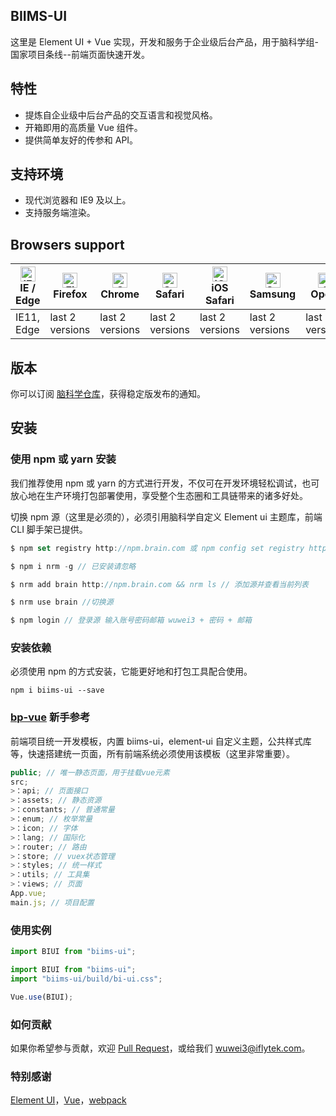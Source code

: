 <!--
 * @Description: 介绍
 * @Version: 2.0
 * @Autor: wuwei3
 * @Date: 2020-05-07 17:27:00
 * @LastEditors: Please set LastEditors
 * @LastEditTime: 2021-04-08 15:32:03
 -->

## BIIMS-UI

这里是 Element UI + Vue 实现，开发和服务于企业级后台产品，用于脑科学组-国家项目条线--前端页面快速开发。

## 特性

- 提炼自企业级中后台产品的交互语言和视觉风格。
- 开箱即用的高质量 Vue 组件。
- 提供简单友好的传参和 API。

## 支持环境

- 现代浏览器和 IE9 及以上。
- 支持服务端渲染。

## Browsers support

| [<img src="https://raw.githubusercontent.com/alrra/browser-logos/master/src/edge/edge_48x48.png" alt="IE / Edge" width="24px" height="24px" />](http://godban.github.io/browsers-support-badges/)<br/>IE / Edge | [<img src="https://raw.githubusercontent.com/alrra/browser-logos/master/src/firefox/firefox_48x48.png" alt="Firefox" width="24px" height="24px" />](http://godban.github.io/browsers-support-badges/)<br/>Firefox | [<img src="https://raw.githubusercontent.com/alrra/browser-logos/master/src/chrome/chrome_48x48.png" alt="Chrome" width="24px" height="24px" />](http://godban.github.io/browsers-support-badges/)<br/>Chrome | [<img src="https://raw.githubusercontent.com/alrra/browser-logos/master/src/safari/safari_48x48.png" alt="Safari" width="24px" height="24px" />](http://godban.github.io/browsers-support-badges/)<br/>Safari | [<img src="https://raw.githubusercontent.com/alrra/browser-logos/master/src/safari-ios/safari-ios_48x48.png" alt="iOS Safari" width="24px" height="24px" />](http://godban.github.io/browsers-support-badges/)<br/>iOS Safari | [<img src="https://raw.githubusercontent.com/alrra/browser-logos/master/src/samsung-internet/samsung-internet_48x48.png" alt="Samsung" width="24px" height="24px" />](http://godban.github.io/browsers-support-badges/)<br/>Samsung | [<img src="https://raw.githubusercontent.com/alrra/browser-logos/master/src/opera/opera_48x48.png" alt="Opera" width="24px" height="24px" />](http://godban.github.io/browsers-support-badges/)<br/>Opera |
| --------------------------------------------------------------------------------------------------------------------------------------------------------------------------------------------------------------- | ----------------------------------------------------------------------------------------------------------------------------------------------------------------------------------------------------------------- | ------------------------------------------------------------------------------------------------------------------------------------------------------------------------------------------------------------- | ------------------------------------------------------------------------------------------------------------------------------------------------------------------------------------------------------------- | ----------------------------------------------------------------------------------------------------------------------------------------------------------------------------------------------------------------------------- | ----------------------------------------------------------------------------------------------------------------------------------------------------------------------------------------------------------------------------------- | --------------------------------------------------------------------------------------------------------------------------------------------------------------------------------------------------------- |
| IE11, Edge                                                                                                                                                                                                      | last 2 versions                                                                                                                                                                                                   | last 2 versions                                                                                                                                                                                               | last 2 versions                                                                                                                                                                                               | last 2 versions                                                                                                                                                                                                               | last 2 versions                                                                                                                                                                                                                     | last 2 versions                                                                                                                                                                                           |

## 版本

你可以订阅 [脑科学仓库](http://npm.brain.com/)，获得稳定版发布的通知。

## 安装

### 使用 npm 或 yarn 安装

我们推荐使用 npm 或 yarn 的方式进行开发，不仅可在开发环境轻松调试，也可放心地在生产环境打包部署使用，享受整个生态圈和工具链带来的诸多好处。

<span class="bi-color-error">切换 npm 源（这里是必须的）</span>，必须引用脑科学自定义 Element ui 主题库，前端 CLI 脚手架已提供。

```js
$ npm set registry http://npm.brain.com 或 npm config set registry http://npm.brain.com // 切换到内部源地址

$ npm i nrm -g // 已安装请忽略

$ nrm add brain http://npm.brain.com && nrm ls // 添加源并查看当前列表

$ nrm use brain //切换源

$ npm login // 登录源 输入账号密码邮箱 wuwei3 + 密码 + 邮箱

```

### 安装依赖

必须使用 npm 的方式安装，它能更好地和打包工具配合使用。

```shell
npm i biims-ui --save
```

### [bp-vue](https://git.iflytek.com/HY_bp/bp-vue) 新手参考

前端项目统一开发模板，内置 biims-ui，element-ui 自定义主题，公共样式库等，快速搭建统一页面，所有前端系统必须使用该模板<span class="bi-color-error">（这里非常重要）</span>。

```js
public; // 唯一静态页面，用于挂载vue元素
src;
>：api; // 页面接口
>：assets; // 静态资源
>：constants; // 普通常量
>：enum; // 枚举常量
>：icon; // 字体
>：lang; // 国际化
>：router; // 路由
>：store; // vuex状态管理
>：styles; // 统一样式
>：utils; // 工具集
>：views; // 页面
App.vue;
main.js; // 项目配置
```

### 使用实例

```js
import BIUI from "biims-ui";

import BIUI from "biims-ui";
import "biims-ui/build/bi-ui.css";

Vue.use(BIUI);
```

### 如何贡献

如果你希望参与贡献，欢迎 [Pull Request](https://git.iflytek.com/HY_bp/biims-ui)，或给我们 <span class="bi-color-main">wuwei3@iflytek.com</span>。

### 特别感谢

[Element UI](https://element.eleme.cn/#/zh-CN)，[Vue](https://cn.vuejs.org/)，[webpack](https://webpack.js.org/)
